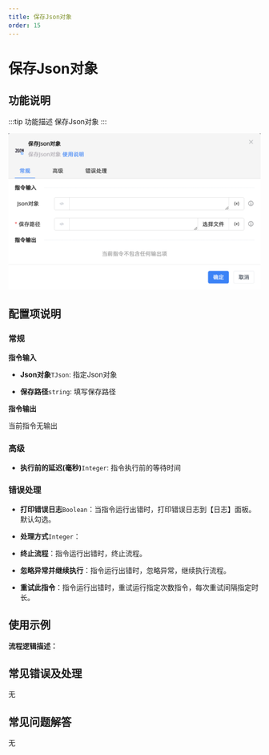 ```yaml
---
title: 保存Json对象
order: 15
---
```


# 保存Json对象

## 功能说明

:::tip 功能描述
保存Json对象
:::

![保存Json对象](../../../assets/保存Json对象_command.png)

## 配置项说明

### 常规

**指令输入**

- **Json对象**`TJson`: 指定Json对象

- **保存路径**`string`: 填写保存路径


**指令输出**

当前指令无输出

### 高级

- **执行前的延迟(毫秒)**`Integer`: 指令执行前的等待时间

### 错误处理

- **打印错误日志**`Boolean`：当指令运行出错时，打印错误日志到【日志】面板。默认勾选。

- **处理方式**`Integer`：

 - **终止流程**：指令运行出错时，终止流程。

 - **忽略异常并继续执行**：指令运行出错时，忽略异常，继续执行流程。

 - **重试此指令**：指令运行出错时，重试运行指定次数指令，每次重试间隔指定时长。

## 使用示例

**流程逻辑描述：** 

## 常见错误及处理

无

## 常见问题解答

无

